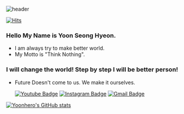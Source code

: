 	
![header](https://capsule-render.vercel.app/api?type=slice&color=gradient&height=200&section=header&text=Yoonhero&fontSize=80)


	
  [![Hits](https://hits.seeyoufarm.com/api/count/incr/badge.svg?url=https%3A%2F%2Fgithub.com%2Fyoonhero%2F&count_bg=%2379C83D&title_bg=%23555555&icon=&icon_color=%23E7E7E7&title=hits&edge_flat=false)](https://hits.seeyoufarm.com)


### Hello My Name is Yoon Seong Hyeon. 
- I am always try to make better world. 
- My Motto is "Think Nothing". 
 
### I will change the world! Step by step I will be better person!
- Future Doesn't come to us. We make it ourselves.
	
  [![Youtube Badge](https://img.shields.io/badge/Youtube-ff0000?style=flat-square&logo=youtube&link=https://www.youtube.com/channel/UCLRcC3qP9gi5l1QUxBqHGjw)](https://www.youtube.com/channel/UCLRcC3qP9gi5l1QUxBqHGjw)
  [![Instagram Badge](https://img.shields.io/badge/instagram-E4405F?style=flat-square&logo=instagram&logoColor=white&link=https://www.instagram.com/yoonhero0416/)](https://www.instagram.com/yoonhero0416/)
  [![Gmail Badge](https://img.shields.io/badge/Gmail-d14836?style=flat-square&logo=Gmail&logoColor=white&link=mailto:yoonhero0416@gmail.com)](mailto:yoonhreo0416@gmail.com)
	
	
 [![Yoonhero's GitHub stats](https://github-readme-stats.vercel.app/api?username=yoonhero)](https://github.com/anuraghazra/github-readme-stats)
	
